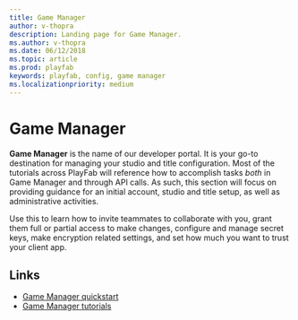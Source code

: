 ```yaml
---
title: Game Manager
author: v-thopra
description: Landing page for Game Manager.
ms.author: v-thopra
ms.date: 06/12/2018
ms.topic: article
ms.prod: playfab
keywords: playfab, config, game manager
ms.localizationpriority: medium
---
```


# Game Manager

**Game Manager** is the name of our developer portal. It is your go-to destination for managing your studio and title configuration. Most of the tutorials across PlayFab will reference how to accomplish tasks *both* in Game Manager and through API calls. As such, this section will focus on providing guidance for an initial account, studio and title setup, as well as administrative activities.

Use this to learn how to invite teammates to collaborate with you, grant them full or partial access to make changes, configure and manage secret keys, make encryption related settings, and set how much you want to trust your client app.

## Links

- [Game Manager quickstart](quickstart.md)
- [Game Manager tutorials](tutorials.md)